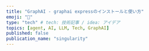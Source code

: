 ```yaml
---
title: "GraphAI - graphai expressのインストールと使い方"
emoji: "🤖"
type: "tech" # tech: 技術記事 / idea: アイデア
topics: [agent, AI, LLM, Tech, GraphAI]
published: false
publication_name: "singularity"
---
```

